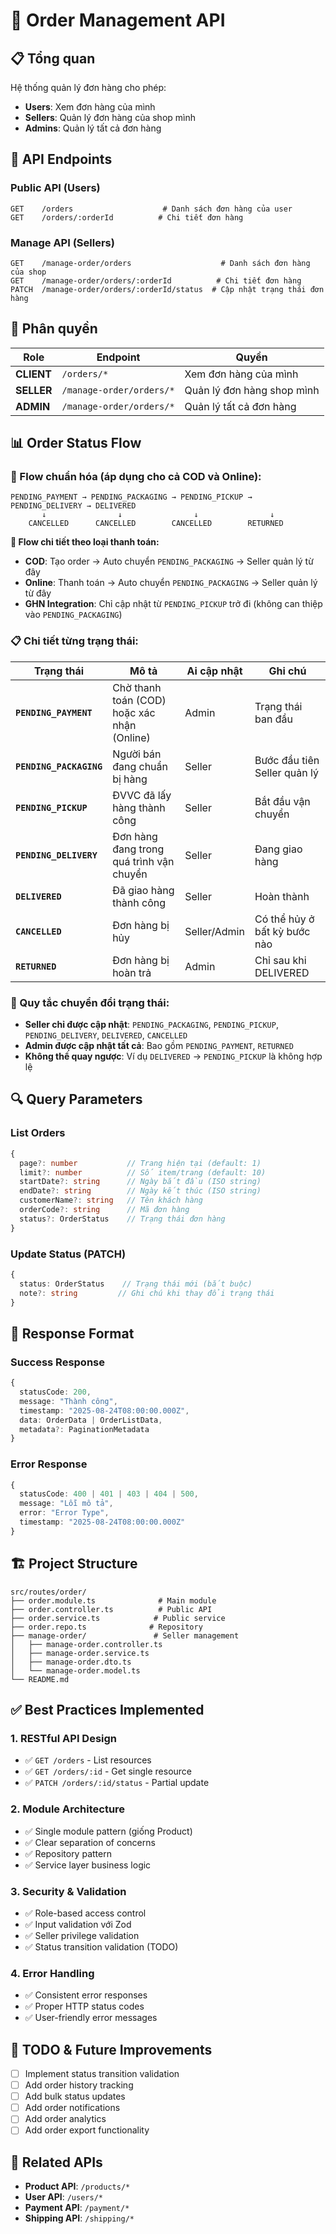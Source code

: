 # 🛒 Order Management API

## 📋 Tổng quan

Hệ thống quản lý đơn hàng cho phép:
- **Users**: Xem đơn hàng của mình
- **Sellers**: Quản lý đơn hàng của shop mình
- **Admins**: Quản lý tất cả đơn hàng

## 🚀 API Endpoints

### **Public API (Users)**
```
GET    /orders                    # Danh sách đơn hàng của user
GET    /orders/:orderId          # Chi tiết đơn hàng
```

### **Manage API (Sellers)**
```
GET    /manage-order/orders                    # Danh sách đơn hàng của shop
GET    /manage-order/orders/:orderId          # Chi tiết đơn hàng
PATCH  /manage-order/orders/:orderId/status  # Cập nhật trạng thái đơn hàng
```

## 🔐 Phân quyền

| Role | Endpoint | Quyền |
|------|----------|-------|
| **CLIENT** | `/orders/*` | Xem đơn hàng của mình |
| **SELLER** | `/manage-order/orders/*` | Quản lý đơn hàng shop mình |
| **ADMIN** | `/manage-order/orders/*` | Quản lý tất cả đơn hàng |

## 📊 Order Status Flow

### **🎯 Flow chuẩn hóa (áp dụng cho cả COD và Online):**

```
PENDING_PAYMENT → PENDING_PACKAGING → PENDING_PICKUP → PENDING_DELIVERY → DELIVERED
       ↓                ↓                ↓                ↓
    CANCELLED      CANCELLED        CANCELLED        RETURNED
```

**🔄 Flow chi tiết theo loại thanh toán:**
- **COD**: Tạo order → Auto chuyển `PENDING_PACKAGING` → Seller quản lý từ đây
- **Online**: Thanh toán → Auto chuyển `PENDING_PACKAGING` → Seller quản lý từ đây
- **GHN Integration**: Chỉ cập nhật từ `PENDING_PICKUP` trở đi (không can thiệp vào `PENDING_PACKAGING`)

### **📋 Chi tiết từng trạng thái:**

| Trạng thái | Mô tả | Ai cập nhật | Ghi chú |
|------------|-------|--------------|---------|
| **`PENDING_PAYMENT`** | Chờ thanh toán (COD) hoặc xác nhận (Online) | Admin | Trạng thái ban đầu |
| **`PENDING_PACKAGING`** | Người bán đang chuẩn bị hàng | Seller | Bước đầu tiên Seller quản lý |
| **`PENDING_PICKUP`** | ĐVVC đã lấy hàng thành công | Seller | Bắt đầu vận chuyển |
| **`PENDING_DELIVERY`** | Đơn hàng đang trong quá trình vận chuyển | Seller | Đang giao hàng |
| **`DELIVERED`** | Đã giao hàng thành công | Seller | Hoàn thành |
| **`CANCELLED`** | Đơn hàng bị hủy | Seller/Admin | Có thể hủy ở bất kỳ bước nào |
| **`RETURNED`** | Đơn hàng bị hoàn trả | Admin | Chỉ sau khi DELIVERED |

### **🔄 Quy tắc chuyển đổi trạng thái:**

- **Seller chỉ được cập nhật**: `PENDING_PACKAGING`, `PENDING_PICKUP`, `PENDING_DELIVERY`, `DELIVERED`, `CANCELLED`
- **Admin được cập nhật tất cả**: Bao gồm `PENDING_PAYMENT`, `RETURNED`
- **Không thể quay ngược**: Ví dụ `DELIVERED` → `PENDING_PICKUP` là không hợp lệ

## 🔍 Query Parameters

### **List Orders**
```typescript
{
  page?: number           // Trang hiện tại (default: 1)
  limit?: number          // Số item/trang (default: 10)
  startDate?: string      // Ngày bắt đầu (ISO string)
  endDate?: string        // Ngày kết thúc (ISO string)
  customerName?: string   // Tên khách hàng
  orderCode?: string      // Mã đơn hàng
  status?: OrderStatus    // Trạng thái đơn hàng
}
```

### **Update Status (PATCH)**
```typescript
{
  status: OrderStatus    // Trạng thái mới (bắt buộc)
  note?: string         // Ghi chú khi thay đổi trạng thái
}
```

## 📝 Response Format

### **Success Response**
```typescript
{
  statusCode: 200,
  message: "Thành công",
  timestamp: "2025-08-24T08:00:00.000Z",
  data: OrderData | OrderListData,
  metadata?: PaginationMetadata
}
```

### **Error Response**
```typescript
{
  statusCode: 400 | 401 | 403 | 404 | 500,
  message: "Lỗi mô tả",
  error: "Error Type",
  timestamp: "2025-08-24T08:00:00.000Z"
}
```

## 🏗️ Project Structure

```
src/routes/order/
├── order.module.ts              # Main module
├── order.controller.ts          # Public API
├── order.service.ts            # Public service
├── order.repo.ts              # Repository
├── manage-order/               # Seller management
│   ├── manage-order.controller.ts
│   ├── manage-order.service.ts
│   ├── manage-order.dto.ts
│   └── manage-order.model.ts
└── README.md
```

## ✅ Best Practices Implemented

### **1. RESTful API Design**
- ✅ `GET /orders` - List resources
- ✅ `GET /orders/:id` - Get single resource
- ✅ `PATCH /orders/:id/status` - Partial update

### **2. Module Architecture**
- ✅ Single module pattern (giống Product)
- ✅ Clear separation of concerns
- ✅ Repository pattern
- ✅ Service layer business logic

### **3. Security & Validation**
- ✅ Role-based access control
- ✅ Input validation với Zod
- ✅ Seller privilege validation
- ✅ Status transition validation (TODO)

### **4. Error Handling**
- ✅ Consistent error responses
- ✅ Proper HTTP status codes
- ✅ User-friendly error messages

## 🚧 TODO & Future Improvements

- [ ] Implement status transition validation
- [ ] Add order history tracking
- [ ] Add bulk status updates
- [ ] Add order notifications
- [ ] Add order analytics
- [ ] Add order export functionality

## 🔗 Related APIs

- **Product API**: `/products/*`
- **User API**: `/users/*`
- **Payment API**: `/payment/*`
- **Shipping API**: `/shipping/*`
